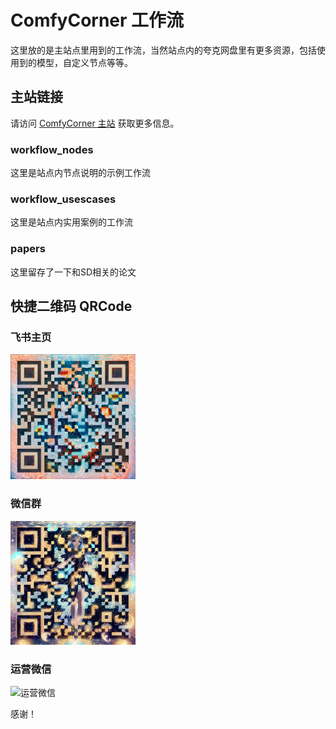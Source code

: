 # ComfyCorner 工作流

这里放的是主站点里用到的工作流，当然站点内的夸克网盘里有更多资源，包括使用到的模型，自定义节点等等。

## 主站链接

请访问 [ComfyCorner 主站](https://d953q0ce0z.feishu.cn/wiki/SRAGwCDvOinDIQk8sePcf4b5npK) 获取更多信息。

### workflow_nodes

这里是站点内节点说明的示例工作流

### workflow_usescases

这里是站点内实用案例的工作流

### papers

这里留存了一下和SD相关的论文

## 快捷二维码 QRCode

### 飞书主页
<img src="images/飞书主页.png" alt="飞书主页" width="200"/>

### 微信群
<img src="images/微信群.png" alt="微信群" width="200"/>

### 运营微信
<img src="images/运营微信.png" alt="运营微信" width="200"/>



感谢！
